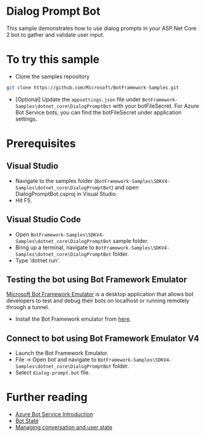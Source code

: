 # Dialog Prompt Bot
 
This sample demonstrates how to use dialog prompts in your ASP.Net Core 2 bot to gather and validate user input.

# To try this sample
- Clone the samples repository
```bash
git clone https://github.com/Microsoft/BotFramework-Samples.git
```
- [Optional] Update the `appsettings.json` file under `BotFramework-Samples\dotnet_core\DialogPromptBot` with your botFileSecret.  For Azure Bot Service bots, you can find the botFileSecret under application settings.
# Prerequisites
## Visual Studio
- Navigate to the samples folder (`BotFramework-Samples\SDKV4-Samples\dotnet_core\DialogPromptBot`) and open DialogPromptBot.csproj in Visual Studio.
- Hit F5.

## Visual Studio Code
- Open `BotFramework-Samples\SDKV4-Samples\dotnet_core\DialogPromptBot` sample folder.
- Bring up a terminal, navigate to `BotFramework-Samples\SDKV4-Samples\dotnet_core\DialogPromptBot` folder.
- Type 'dotnet run'.

## Testing the bot using Bot Framework Emulator
[Microsoft Bot Framework Emulator](https://github.com/microsoft/botframework-emulator) is a desktop application that allows bot 
developers to test and debug their bots on localhost or running remotely through a tunnel.
- Install the Bot Framework emulator from [here](https://aka.ms/botframeworkemulator).

## Connect to bot using Bot Framework Emulator **V4**
- Launch the Bot Framework Emulator.
- File -> Open bot and navigate to `BotFramework-Samples\SDKV4-Samples\dotnet_core\DialogPromptBot` folder.
- Select `dialog-prompt.bot` file.

# Further reading
- [Azure Bot Service Introduction](https://docs.microsoft.com/en-us/azure/bot-service/bot-service-overview-introduction?view=azure-bot-service-4.0)
- [Bot State](https://docs.microsoft.com/en-us/azure/bot-service/bot-builder-storage-concept?view=azure-bot-service-4.0)
- [Managing conversation and user state](https://docs.microsoft.com/en-us/azure/bot-service/bot-builder-howto-v4-state?view=azure-bot-service-4.0&tabs=js)

